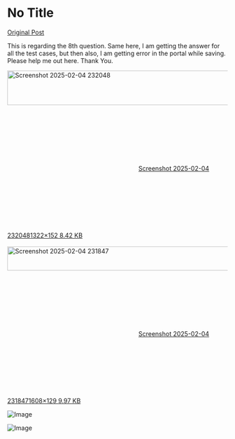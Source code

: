 # No Title

[Original Post](https://discourse.onlinedegree.iitm.ac.in/t/163247/86)

<p>This is regarding the 8th question. Same here, I am getting the answer for all the test cases, but then also, I am getting error in the portal while saving. Please help me out here. Thank You.<br>
<div class="lightbox-wrapper"><a class="lightbox" href="https://europe1.discourse-cdn.com/flex013/uploads/iitm/original/3X/d/d/ddbe5c805694b8f007f3e717bc45eac007960b57.png" data-download-href="/uploads/short-url/vDDmPx3om4RUpkF0qhoHEFiy9QH.png?dl=1" title="Screenshot 2025-02-04 232048" rel="noopener nofollow ugc"><img src="https://europe1.discourse-cdn.com/flex013/uploads/iitm/original/3X/d/d/ddbe5c805694b8f007f3e717bc45eac007960b57.png" alt="Screenshot 2025-02-04 232048" data-base62-sha1="vDDmPx3om4RUpkF0qhoHEFiy9QH" width="690" height="79" data-dominant-color="2F2726"><div class="meta"><svg class="fa d-icon d-icon-far-image svg-icon" aria-hidden="true"><use href="#far-image"></use></svg><span class="filename">Screenshot 2025-02-04 232048</span><span class="informations">1322×152 8.42 KB</span><svg class="fa d-icon d-icon-discourse-expand svg-icon" aria-hidden="true"><use href="#discourse-expand"></use></svg></div></a></div><br>
<div class="lightbox-wrapper"><a class="lightbox" href="https://europe1.discourse-cdn.com/flex013/uploads/iitm/original/3X/4/7/47838def09407abba1ed55156bfc72463682d8a5.png" data-download-href="/uploads/short-url/acDKMadQAHeWlJiLew1ahrHODt3.png?dl=1" title="Screenshot 2025-02-04 231847" rel="noopener nofollow ugc"><img src="https://europe1.discourse-cdn.com/flex013/uploads/iitm/optimized/3X/4/7/47838def09407abba1ed55156bfc72463682d8a5_2_690x55.png" alt="Screenshot 2025-02-04 231847" data-base62-sha1="acDKMadQAHeWlJiLew1ahrHODt3" width="690" height="55" srcset="https://europe1.discourse-cdn.com/flex013/uploads/iitm/optimized/3X/4/7/47838def09407abba1ed55156bfc72463682d8a5_2_690x55.png, https://europe1.discourse-cdn.com/flex013/uploads/iitm/optimized/3X/4/7/47838def09407abba1ed55156bfc72463682d8a5_2_1035x82.png 1.5x, https://europe1.discourse-cdn.com/flex013/uploads/iitm/optimized/3X/4/7/47838def09407abba1ed55156bfc72463682d8a5_2_1380x110.png 2x" data-dominant-color="2D2B30"><div class="meta"><svg class="fa d-icon d-icon-far-image svg-icon" aria-hidden="true"><use href="#far-image"></use></svg><span class="filename">Screenshot 2025-02-04 231847</span><span class="informations">1608×129 9.97 KB</span><svg class="fa d-icon d-icon-discourse-expand svg-icon" aria-hidden="true"><use href="#discourse-expand"></use></svg></div></a></div></p>

![Image](https://europe1.discourse-cdn.com/flex013/uploads/iitm/optimized/3X/4/7/47838def09407abba1ed55156bfc72463682d8a5_2_690x55.png)

![Image](https://europe1.discourse-cdn.com/flex013/uploads/iitm/original/3X/d/d/ddbe5c805694b8f007f3e717bc45eac007960b57.png)